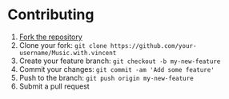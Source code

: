 # Contributing

1. [Fork the repository](https://github.com/Vincent4440/Music.with.vincent/fork)
2. Clone your fork: `git clone https://github.com/your-username/Music.with.vincent`
3. Create your feature branch: `git checkout -b my-new-feature`
4. Commit your changes: `git commit -am 'Add some feature'`
5. Push to the branch: `git push origin my-new-feature`
6. Submit a pull request
